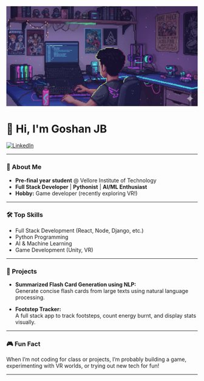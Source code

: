 <div style="text-align: center;">
  <img src="Gemini_Generated_Image_slhefhslhefhslhe.png" width="600px" alt="Profile Image" />
</div>

# 👋 Hi, I'm Goshan JB

[![LinkedIn](https://img.shields.io/badge/LinkedIn-Goshan%20JB-blue?logo=linkedin)](https://www.linkedin.com/in/goshan-jb-aaba441b8/)

---

### 🚀 About Me

- **Pre-final year student** @ Vellore Institute of Technology
- **Full Stack Developer** | **Pythonist** | **AI/ML Enthusiast**
- **Hobby:** Game developer (recently exploring VR!)

---

### 🛠️ Top Skills

- Full Stack Development (React, Node, Django, etc.)
- Python Programming
- AI & Machine Learning
- Game Development (Unity, VR)

---

### 🌟 Projects

- **Summarized Flash Card Generation using NLP:**  
  Generate concise flash cards from large texts using natural language processing.

- **Footstep Tracker:**  
  A full stack app to track footsteps, count energy burnt, and display stats visually.

---

### 🎮 Fun Fact

When I’m not coding for class or projects, I’m probably building a game, experimenting with VR worlds, or trying out new tech for fun!

---

<!-- Minimalistic animated theme: clean sections, emoji icons, and a simple GIF. You can swap the GIF above for your own! -->
